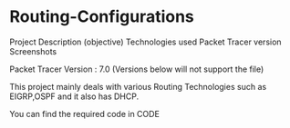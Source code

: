 # Routing-Configurations

Project Description (objective) Technologies used Packet Tracer version Screenshots

Packet Tracer Version : 7.0 (Versions below will not support the file)

This project mainly deals with various Routing Technologies such as EIGRP,OSPF and it also has DHCP.

You can find the required code in CODE 
